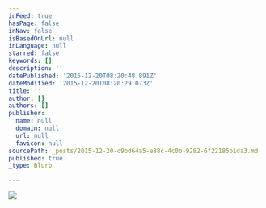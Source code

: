 ```yaml
---
inFeed: true
hasPage: false
inNav: false
isBasedOnUrl: null
inLanguage: null
starred: false
keywords: []
description: ''
datePublished: '2015-12-20T08:20:48.891Z'
dateModified: '2015-12-20T08:20:29.073Z'
title: ''
author: []
authors: []
publisher:
  name: null
  domain: null
  url: null
  favicon: null
sourcePath: _posts/2015-12-20-c9bd64a5-e88c-4c0b-9282-6f22185b1da3.md
published: true
_type: Blurb

---
```

![](https://the-grid-user-content.s3-us-west-2.amazonaws.com/cb009e7c-72d3-44c9-b5cb-ede4fa26a1ff.JPG)